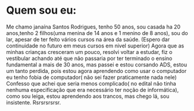 <!DOCTYPE html>
<html lang="en">
<head>
    <meta charset="UTF-8">
    <meta name="viewport" content="width=device-width, initial-scale=1.0">
    <title>Document</title>
    <link rel="stylesheet" href= >
</head>
<body>
    
</body>
</html>
<h1>Quem sou eu:</h1>
<p>
    Me chamo janaína Santos Rodrigues, tenho 50 anos, sou casada ha 20 anos,tenho 2 filhos(uma menina de 14 anos e 1 menino de 8 anos), sou do lar, apesar de ter feito vários cursos na área da saúde. (Espero dar continuidade no futuro em meus cursos em nivel superior)
    Agora que as minhas crianças cresceram um pouco, resolvi voltar a estudar, fiz o vestibular achando até que não passaria por ter terminado o ensino fundamental a mais de 30 anos,
     mas passei e estou corsando ADS, estou um tanto perdida, pois estou agora aprendendo como usar o computador eu tenho fobia de computador( não sei fazer praticamente nada nele)
    Confesso que achei que seria menos complicado( no edital não tinha nenhuma especificação que era necessário ter noção de informática), como sou leiga, estou aprendendo aos trancos, mas chego lá, sou insistente. Rsrsrsrsrsr.




